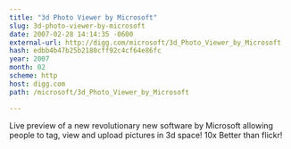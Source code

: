 ```yaml
---
title: "3d Photo Viewer by Microsoft"
slug: 3d-photo-viewer-by-microsoft
date: 2007-02-28 14:14:35 -0600
external-url: http://digg.com/microsoft/3d_Photo_Viewer_by_Microsoft
hash: edbb4b47b25b2180cff92c4cf64e86fc
year: 2007
month: 02
scheme: http
host: digg.com
path: /microsoft/3d_Photo_Viewer_by_Microsoft

---
```


Live preview of a new revolutionary new software by Microsoft allowing people to tag, view and upload pictures in 3d space! 10x Better than flickr!
